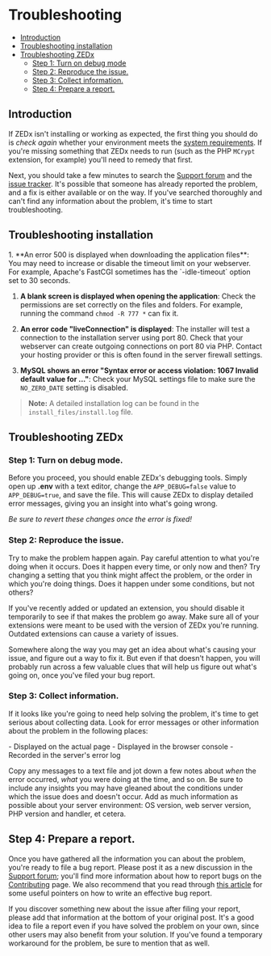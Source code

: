 # Troubleshooting

- [Introduction](#introduction)
- [Troubleshooting installation](#troubleshoot-installation)
- [Troubleshooting ZEDx](#troubleshoot-zedx)
    - [Step 1: Turn on debug mode](#step-1-turn-on-debug-mode)
    - [Step 2: Reproduce the issue.](#step-2-reproduce-the-issue)
    - [Step 3: Collect information.](#step-3-collect-information)
    - [Step 4: Prepare a report.](#step-4-prepare-a-report)

<a name="introduction"></a>
## Introduction

If ZEDx isn't installing or working as expected, the first thing you should do is *check again* whether your environment meets the [system requirements](https://zedx.io/docs/installation/). If you're missing something that ZEDx needs to run (such as the PHP `MCrypt` extension, for example) you'll need to remedy that first.

Next, you should take a few minutes to search the [Support forum](https://discuss.zedx.io/t/support) and the [issue tracker](https://github.com/zedx/core/issues). It's possible that someone has already reported the problem, and a fix is either available or on the way. If you've searched thoroughly and can't find any information about the problem, it's time to start troubleshooting.

<a name="troubleshoot-installation"></a>
## Troubleshooting installation

<div class="content-list" markdown="1">
1. **An error 500 is displayed when downloading the application files**: You may need to increase or disable the timeout limit on your webserver. For example, Apache's FastCGI sometimes has the `-idle-timeout` option set to 30 seconds.

1. **A blank screen is displayed when opening the application**: Check the permissions are set correctly on the files and folders. For example, running the command `chmod -R 777 *` can fix it.

1. **An error code "liveConnection" is displayed**: The installer will test a connection to the installation server using port 80. Check that your webserver can create outgoing connections on port 80 via PHP. Contact your hosting provider or this is often found in the server firewall settings.

1. **MySQL shows an error "Syntax error or access violation: 1067 Invalid default value for ..."**: Check your MySQL settings file to make sure the `NO_ZERO_DATE` setting is disabled.

> **Note:** A detailed installation log can be found in the `install_files/install.log` file.
</div>

<a name="troubleshoot-zedx"></a>
## Troubleshooting ZEDx

<a name="step-1-turn-on-debug-mode"></a>
### Step 1: Turn on debug mode.

Before you proceed, you should enable ZEDx's debugging tools. Simply open up **.env** with a text editor, change the `APP_DEBUG=false` value to `APP_DEBUG=true`, and save the file. This will cause ZEDx to display detailed error messages, giving you an insight into what's going wrong.

*Be sure to revert these changes once the error is fixed!*

<a name="step-2-reproduce-the-issue"></a>
### Step 2: Reproduce the issue.

Try to make the problem happen again. Pay careful attention to what you're doing when it occurs. Does it happen every time, or only now and then? Try changing a setting that you think might affect the problem, or the order in which you're doing things. Does it happen under some conditions, but not others?

If you've recently added or updated an extension, you should disable it temporarily to see if that makes the problem go away. Make sure all of your extensions were meant to be used with the version of ZEDx you're running. Outdated extensions can cause a variety of issues.

Somewhere along the way you may get an idea about what's causing your issue, and figure out a way to fix it. But even if that doesn't happen, you will probably run across a few valuable clues that will help us figure out what's going on, once you've filed your bug report.

<a name="step-3-collect-information"></a>
### Step 3: Collect information.

If it looks like you're going to need help solving the problem, it's time to get serious about collecting data. Look for error messages or other information about the problem in the following places:

<div class="content-list" markdown="1">
- Displayed on the actual page
- Displayed in the browser console
- Recorded in the server's error log
</div>

Copy any messages to a text file and jot down a few notes about *when* the error occurred, *what* you were doing at the time, and so on. Be sure to include any insights you may have gleaned about the conditions under which the issue does and doesn't occur. Add as much information as possible about your server environment: OS version, web server version, PHP version and handler, et cetera.

<a name="step-4-prepare-a-report"></a>
## Step 4: Prepare a report.

Once you have gathered all the information you can about the problem, you're ready to file a bug report. Please post it as a new discussion in the [Support forum](https://discuss.zedx.io/t/support); you'll find more information about how to report bugs on the [Contributing](https://zedx.io/docs/contributions) page. We also recommend that you read through [this article](http://www.chiark.greenend.org.uk/~sgtatham/bugs.html) for some useful pointers on how to write an effective bug report.

If you discover something new about the issue after filing your report, please add that information at the bottom of your original post. It's a good idea to file a report even if you have solved the problem on your own, since other users may also benefit from your solution. If you've found a temporary workaround for the problem, be sure to mention that as well.
